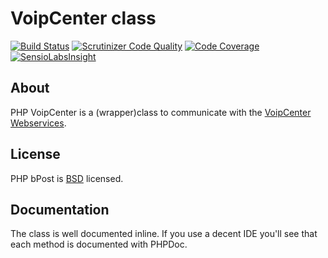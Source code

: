 # VoipCenter class

[![Build Status](https://travis-ci.org/tijsverkoyen/VoipCenter.svg?branch=master)](https://travis-ci.org/tijsverkoyen/VoipCenter) [![Scrutinizer Code Quality](https://scrutinizer-ci.com/g/tijsverkoyen/VoipCenter/badges/quality-score.png?b=master)](https://scrutinizer-ci.com/g/tijsverkoyen/VoipCenter/?branch=master) [![Code Coverage](https://scrutinizer-ci.com/g/tijsverkoyen/VoipCenter/badges/coverage.png?b=master)](https://scrutinizer-ci.com/g/tijsverkoyen/VoipCenter/?branch=master) [![SensioLabsInsight](https://insight.sensiolabs.com/projects/5d0c14f7-d6d0-4130-94c2-e7276a31bd20/mini.png)](https://insight.sensiolabs.com/projects/5d0c14f7-d6d0-4130-94c2-e7276a31bd20)

## About

PHP VoipCenter is a (wrapper)class to communicate with the
[VoipCenter Webservices](http://www.voipcenter.be).

## License

PHP bPost is [BSD](https://github.com/tijsverkoyen/VoipCenter/blob/master/LICENSE.md)
licensed.

## Documentation

The class is well documented inline. If you use a decent IDE you'll see that
each method is documented with PHPDoc.
